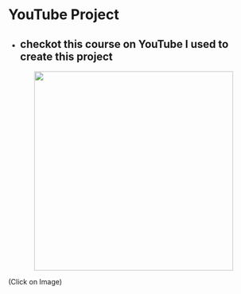 ﻿# YouTube Project
* ## checkot this course on YouTube I used to create this project
<p align="center">
  <a href="https://youtu.be/G3e-cpL7ofc?si=iMl1Di6Za3kWgiIT" target="_blank"> 
    <img src="https://github.com/Anmol-Baranwal/Cool-GIFs-For-GitHub/assets/74038190/63338029-e963-463a-88cb-c8f39c73e8d9" width="400">
  </a>
</p>
(Click on Image)
  
